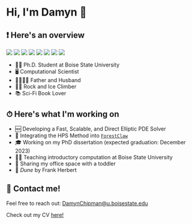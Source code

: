 # Hi, I'm Damyn 👋

## ❗️ Here's an overview

![](https://img.shields.io/badge/Code-Python-blue)
![](https://img.shields.io/badge/Code-C%2FC%2B%2B-blue)
![](https://img.shields.io/badge/Code-MATLAB-blue)
![](https://img.shields.io/badge/OS-MacOS-blue)
![](https://img.shields.io/badge/OS-Linux-blue)
![](https://img.shields.io/badge/Tools-Make-blue)
![](https://img.shields.io/badge/Tools-CMake-blue)
![](https://img.shields.io/badge/Tools-GTest-blue)

- 👨‍💻  Ph.D. Student at Boise State University
- 🖥  Computational Scientist
- 👨‍👩‍👧‍👦  Father and Husband
- 🧗‍♂️  Rock and Ice Climber
- 📚  Sci-Fi Book Lover

## ⏱ Here's what I'm working on

- 🆕 Developing a Fast, Scalable, and Direct Elliptic PDE Solver
- 🌲 Integrating the HPS Method into [`ForestClaw`](http://www.forestclaw.org/ForestClaw/index.html)
- 🎓 Working on my PhD dissertation (expected graduation: December 2023)
- 🧑‍🏫 Teaching introductory computation at Boise State University
- 🧒 Sharing my office space with a toddler
- 📖 _Dune_ by Frank Herbert

## 📲 Contact me!

Feel free to reach out: DamynChipman@u.boisestate.edu

Check out my CV [here!](https://github.com/camperD/camperD/blob/main/my_CV.pdf)
